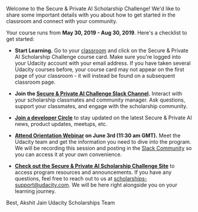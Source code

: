 
Welcome to the Secure & Private AI Scholarship Challenge! We'd like to share some important details with you about how to get started in the classroom and connect with your community.

Your course runs from **May 30, 2019 - Aug 30, 2019**. Here's a checklist to get started:

- **Start Learning.** Go to your [classroom](https://classroom.udacity.com/nanodegrees/nd185/) and click on the Secure & Private AI Scholarship Challenge course card. Make sure you're logged into your Udacity account with your email address. If you have taken several Udacity courses before, your course card may not appear on the first page of your classroom - it will instead be found on a subsequent classroom page.

- **Join the [Secure & Private AI Challenge Slack Channel](https://slackin.udacity.com/secureprivateaischolar).** Interact with your scholarship classmates and community manager. Ask questions, support your classmates, and engage with the scholarship community.

- **[Join a developer Circle](https://developers.facebook.com/developercircles)** to stay updated on the latest Secure & Private AI news, product updates, meetups, etc.

- **[Attend Orientation Webinar](https://www.youtube.com/watch?v=XmyE4zjRJnI) on June 3rd (11:30 am GMT).** Meet the Udacity team and get the information you need to dive into the program. We will be recording this session and posting in the [Slack Community](https://secureprivataischolar.slack.com/) so you can access it at your own convenience.

- **[Check out the Secure & Private AI Scholarship Challenge Site](https://sites.google.com/udacity.com/secureprivateai-challenge/)** to access program resources and announcements.
If you have any questions, feel free to reach out to us at scholarships-support@udacity.com. We will be here right alongside you on your learning journey.

Best,
Akshit Jain
Udacity Scholarships Team